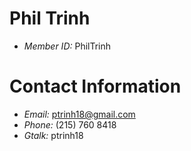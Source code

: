 # Phil Trinh #

  * _Member ID:_ PhilTrinh

# Contact Information #

  * _Email:_ [ptrinh18@gmail.com](mailto:ptrinh18@gmail.com?subject=CS370)
  * _Phone:_ (215) 760 8418
  * _Gtalk:_ ptrinh18